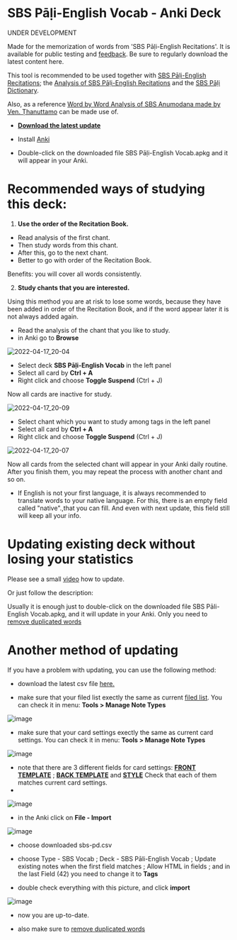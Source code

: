 # SBS Pāḷi-English Vocab - Anki Deck

UNDER DEVELOPMENT

Made for the memorization of words from 'SBS Pāḷi-English Recitations'. It is available for public testing and [feedback](https://docs.google.com/forms/d/e/1FAIpQLScNC5v2gQbBCM3giXfYIib9zrp-WMzwJuf_iVXEMX2re4BFFw/viewform?usp=pp_url&entry.1433863141=SBS-study-tools). Be sure to regularly download the latest content here.

This tool is recommended to be used together with [SBS Pāḷi-English Recitations](https://github.com/sasanarakkha/pali-english-recitations/releases/latest/); the [Analysis of SBS Pāḷi-English Recitations](https://github.com/sasanarakkha/study-tools/releases/latest/download/analysis-of-sbs-pali-english-recitations.pdf) and the [SBS Pāḷi Dictionary](https://sasanarakkha.github.io/study-tools/sbs-pali-dictionary.html).

Also, as a reference [Word by Word Analysis of SBS Anumodana made by Ven. Ṭhanuttamo](https://github.com/sasanarakkha/study-tools/releases/latest/download/analysis-of-sbs-anumodana-by-thanuttamo.pdf) can be made use of.

- **[Download the latest update](https://github.com/sasanarakkha/study-tools/releases/latest/download/sbs-pali-english-vocab.apkg)**

- Install [Anki](https://apps.ankiweb.net/)

- Double-click on the downloaded file SBS Pāḷi-English Vocab.apkg and it will appear in your Anki.

# Recommended ways of studying this deck:

1) **Use the order of the Recitation Book.**

- Read analysis of the first chant. 
- Then study words from this chant. 
- After this, go to the next chant. 
- Better to go with order of the Recitation Book.

Benefits: you will cover all words consistently.

2) **Study chants that you are interested.**

Using this method you are at risk to lose some words, because they have been added in order of the Recitation Book, and if the word appear later it is not always added again.
- Read the analysis of the chant that you like to study. 
- in Anki go to **Browse**

![2022-04-17_20-04](https://user-images.githubusercontent.com/39419221/163816818-f74b1834-5d9f-4cb2-a211-08ed01a17095.png)

- Select deck **SBS Pāḷi-English Vocab** in the left panel
- Select all card by **Ctrl + A**
- Right click and choose **Toggle Suspend** (Ctrl + J)

Now all cards are inactive for study.

![2022-04-17_20-09](https://user-images.githubusercontent.com/39419221/163816875-7c8bb12b-8a38-4217-ba2e-d7d271d155b2.png)

- Select chant which you want to study among tags in the left panel
- Select all card by **Ctrl + A**
- Right click and choose **Toggle Suspend** (Ctrl + J) 

![2022-04-17_20-07](https://user-images.githubusercontent.com/39419221/163816889-740ebca2-d637-4461-9a05-0bc0c07fb393.png)

Now all cards from the selected chant will appear in your Anki daily routine. After you finish them, you may repeat the process with another chant and so on.

- If English is not your first language, it is always recommended to translate words to your native language. For this, there is an empty field called "native".,that you can fill. And even with next update, this field still will keep all your info.

# Updating existing deck without losing your statistics

Please see a small [video](https://user-images.githubusercontent.com/39419221/187018792-3afe402c-e77b-46e6-ba5d-4efa0846de93.mp4) how to update.

Or just follow the description:

Usually it is enough just to double-click on the downloaded file SBS Pāli-English Vocab.apkg, and it will update in your Anki. Only you need to [remove duplicated words](https://sasanarakkha.github.io/study-tools/test.html)

# Another method of updating

If you have a problem with updating, you can use the following method:

- download the latest csv file [here.](https://github.com/sasanarakkha/study-tools/releases/latest/download/sbs-pd.csv)

- make sure that your filed list exectly the same as current [filed list](https://github.com/sasanarakkha/study-tools/blob/main/sbs-fields.png). You can check it in menu: **Tools > Manage Note Types**

![image](https://user-images.githubusercontent.com/39419221/187018182-541cc298-2e2c-40d7-9fb9-8234c1beffc0.png)

- make sure that your card settings exectly the same as current card settings. You can check it in menu: **Tools > Manage Note Types**

![image](https://user-images.githubusercontent.com/39419221/187018254-38971497-8fa9-40e4-97db-1d6fe9e200ed.png)

- note that there are 3 different fields for card settings: [**FRONT TEMPLATE**](https://raw.githubusercontent.com/sasanarakkha/study-tools/main/anki-card-sbs-vocab-front.txt) ; [**BACK TEMPLATE**](https://raw.githubusercontent.com/sasanarakkha/study-tools/main/anki-card-sbs-vocab-back.txt) and [**STYLE**](https://raw.githubusercontent.com/sasanarakkha/study-tools/main/anki-card-sbs-vocab-style.txt) Check that each of them matches current card settings.
- 
![image](https://user-images.githubusercontent.com/39419221/193513245-d7d4277b-45d4-4615-a9bc-6c477f6e7cb6.png)


- in the Anki click on **File - Import**

![image](https://user-images.githubusercontent.com/39419221/187018280-c295e071-c130-4f42-8518-a3a5e0326124.png)

- choose downloaded sbs-pd.csv

- choose Type - SBS Vocab ; Deck - SBS Pāli-English Vocab ; Update existing notes when the first field matches ; Allow HTML in fields ; and in the last Field (42) you need to change it to **Tags**

- double check everything with this picture, and click **import**

![image](https://user-images.githubusercontent.com/39419221/187018321-7e157b8f-57f0-4216-a5f2-a0008f21295e.png)

- now you are up-to-date.

- also make sure to [remove duplicated words](https://sasanarakkha.github.io/study-tools/test.html)

